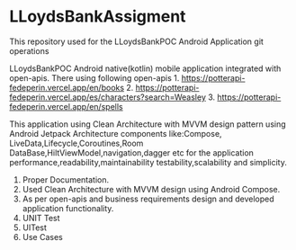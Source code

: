 # LLoydsBankAssigment
This repository used for the LLoydsBankPOC Android Application git  operations

LLoydsBankPOC Android native(kotlin) mobile application integrated with open-apis. There using following open-apis
    1. https://potterapi-fedeperin.vercel.app/en/books
    2. https://potterapi-fedeperin.vercel.app/es/characters?search=Weasley
    3. https://potterapi-fedeperin.vercel.app/en/spells

This application using Clean Architecture with MVVM design pattern using Android Jetpack Architecture components like:Compose,
LiveData,Lifecycle,Coroutines,Room DataBase,HiltViewModel,navigation,dagger etc for the application performance,readability,maintainability
testability,scalability and simplicity.

1) Proper Documentation.
2) Used Clean Architecture with MVVM design using Android Compose.
3) As per open-apis and business requirements design and developed application functionality.
3) UNIT Test
4) UITest
5) Use Cases
